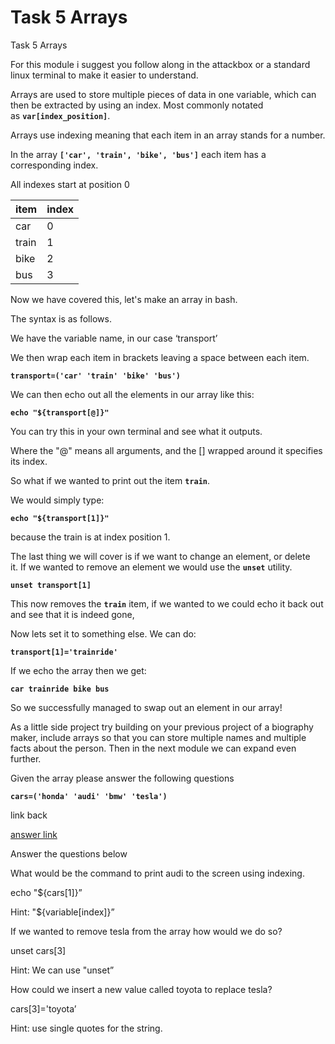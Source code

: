 # Task 5 Arrays

Task 5 Arrays

For this module i suggest you follow along in the attackbox or a standard linux terminal to make it easier to understand.

Arrays are used to store multiple pieces of data in one variable, which can then be extracted by using an index. Most commonly notated as **`var[index_position]`**.

Arrays use indexing meaning that each item in an array stands for a number.

In the array **`['car', 'train', 'bike', 'bus']`** each item has a corresponding index.

All indexes start at position 0

| item | index |
| --- | --- |
| car | 0 |
| train | 1 |
| bike | 2 |
| bus | 3 |

Now we have covered this, let's make an array in bash.

The syntax is as follows.

We have the variable name, in our case ‘transport’

We then wrap each item in brackets leaving a space between each item.

**`transport=('car' 'train' 'bike' 'bus')`**

We can then echo out all the elements in our array like this:

**`echo "${transport[@]}"`**

You can try this in your own terminal and see what it outputs.

Where the "@" means all arguments, and the [] wrapped around it specifies its index.

So what if we wanted to print out the item **`train`**.

We would simply type:

**`echo "${transport[1]}"`**

because the train is at index position 1.

The last thing we will cover is if we want to change an element, or delete it. If we wanted to remove an element we would use the **`unset`** utility.

**`unset transport[1]`**

This now removes the **`train`** item, if we wanted to we could echo it back out and see that it is indeed gone,

Now lets set it to something else. We can do:

**`transport[1]='trainride'`**

If we echo the array then we get:

**`car trainride bike bus`**

So we successfully managed to swap out an element in our array!

As a little side project try building on your previous project of a biography maker, include arrays so that you can store multiple names and multiple facts about the person. Then in the next module we can expand even further.

Given the array please answer the following questions

**`cars=('honda' 'audi' 'bmw' 'tesla')`**

link back

[answer link](Answers%201b24fd413d5749169bae495b1263184d.md) 

Answer the questions below

What would be the command to print audi to the screen using indexing.

echo "${cars[1]}”

Hint: "${variable[index]}”

If we wanted to remove tesla from the array how would we do so?

unset cars[3]

Hint: We can use "unset”

How could we insert a new value called toyota to replace tesla?

cars[3]='toyota’

Hint: use single quotes for the string.